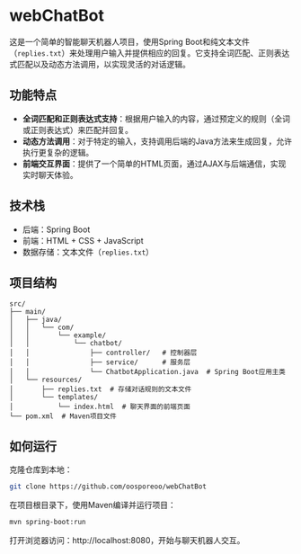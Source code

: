 # webChatBot
这是一个简单的智能聊天机器人项目，使用Spring Boot和纯文本文件（`replies.txt`）来处理用户输入并提供相应的回复。它支持全词匹配、正则表达式匹配以及动态方法调用，以实现灵活的对话逻辑。

## 功能特点

- **全词匹配和正则表达式支持**：根据用户输入的内容，通过预定义的规则（全词或正则表达式）来匹配并回复。
- **动态方法调用**：对于特定的输入，支持调用后端的Java方法来生成回复，允许执行更复杂的逻辑。
- **前端交互界面**：提供了一个简单的HTML页面，通过AJAX与后端通信，实现实时聊天体验。

## 技术栈

- 后端：Spring Boot
- 前端：HTML + CSS + JavaScript
- 数据存储：文本文件（`replies.txt`）

## 项目结构

```plaintext
src/
├── main/
│   ├── java/
│   │   └── com/
│   │       └── example/
│   │           └── chatbot/
│   │               ├── controller/   # 控制器层
│   │               ├── service/      # 服务层
│   │               └── ChatbotApplication.java  # Spring Boot应用主类
│   └── resources/
│       ├── replies.txt  # 存储对话规则的文本文件
│       └── templates/
│           └── index.html  # 聊天界面的前端页面
└── pom.xml  # Maven项目文件
```

## 如何运行
克隆仓库到本地：
```bash
git clone https://github.com/oosporeoo/webChatBot
```

在项目根目录下，使用Maven编译并运行项目：
```bash
mvn spring-boot:run
```

打开浏览器访问：http://localhost:8080，开始与聊天机器人交互。
